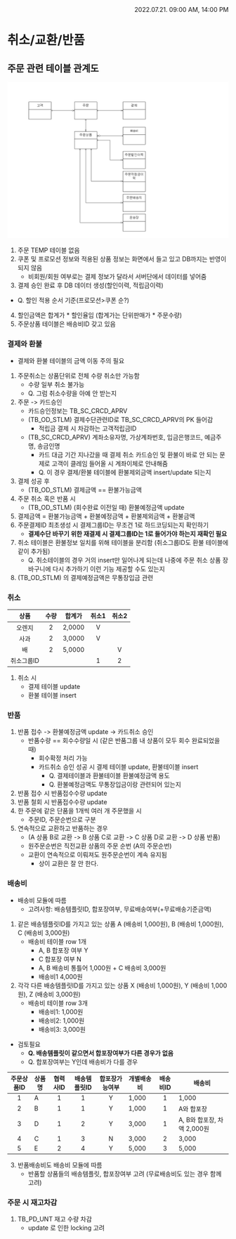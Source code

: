 <div style="text-align: right"> 2022.07.21. 09:00 AM, 14:00 PM </div>


# 취소/교환/반품

## 주문 관련 테이블 관계도
![image](../../source/imgs/ord-erd2.bmp)

1. 주문 TEMP 테이블 없음
2. 쿠폰 및 프로모션 정보와 적용된 상품 정보는 화면에서 들고 있고 DB까지는 반영이 되지 않음
    - 비회원/회원 여부로는 결제 정보가 달라서 서버단에서 데이터를 넣어줌
3. 결제 승인 완료 후 DB 데이터 생성(할인이력, 적립금이력)
* Q. 할인 적용 순서 기준(프로모션>쿠폰 순?)
4. 할인금액은 합계가 * 할인율임 (합계가는 단위판매가 * 주문수량)
5. 주문상품 테이블은 배송비ID 갖고 있음

### 결제와 환불
* 결제와 환불 테이블의 금액 이동 주의 필요
1. 주문취소는 상품단위로 전체 수량 취소만 가능함
    - 수량 일부 취소 불가능
    - Q. 그럼 취소수량을 아예 안 받는지
2. 주문 -> 카드승인
    - 카드승인정보는 TB_SC_CRCD_APRV
    - (TB_OD_STLM) 결제수단관련ID로 TB_SC_CRCD_APRV의 PK 들어감
        - 적립금 결제 시 차감하는 고객적립금ID
    - (TB_SC_CRCD_APRV) 계좌소유자명, 가상계좌번호, 입금은행코드, 예금주명, 송금인명
        - 카드 대금 기간 지나갔을 때 결제 취소 카드승인 및 환불이 바로 안 되는 문제로 고객이 클레임 들어올 시 계좌이체로 안내해줌
        - Q. 이 경우 결제/환불 테이블에 환불제외금액 insert/update 되는지
3. 결제 성공 후
    - (TB_OD_STLM) 결제금액 == 환불가능금액
4. 주문 취소 혹은 반품 시
    - (TB_OD_STLM) (회수완료 이전일 때) 환불예정금액 update
5. 결제금액 = 환불가능금액 + 환불예정금액 + 환불제외금액 + 환불금액
6. 주문결제ID 최초생성 시 결제그룹ID는 무조건 1로 하드코딩되는지 확인하기
    - **결제수단 바꾸기 위한 재결제 시 결제그룹ID는 1로 들어가야 하는지 재확인 필요**
7. 취소 테이블은 환불정보 일치를 위해 테이블을 분리함 (취소그룹ID도 환불 테이블에 같이 추가됨)
    - Q. 취소테이블의 경우 거의 insert만 일어나게 되는데 나중에 주문 취소 상품 장바구니에 다시 추가하기 이런 기능 제공할 수도 있는지
8. (TB_OD_STLM) 의 결제예정금액은 무통장입금 관련

### 취소
|상품|수량|합계가|취소1|취소2|
|:---:|:---:|:---:|:---:|:---:|
|오렌지|2|2,0000|V|||
|사과|2|3,0000|V||
|배|2|5,0000||V|
|취소그룹ID|||1|2|
1. 취소 시
    - 결제 테이블 update
    - 환불 테이블 insert

### 반품
1. 반품 접수 -> 환불예정금액 update -> 카드취소 승인
    - 반품수량 == 회수수량일 시 (같은 반품그룹 내 상품이 모두 회수 완료되었을 때)
        - 회수확정 처리 가능
        - 카드취소 승인 성공 시 결제 테이블 update, 환불테이블 insert
            - Q. 결제테이블과 환불테이블 환불예정금액 용도
            - Q. 환불예정금액도 무통장입금이랑 관련되어 있는지
2. 반품 접수 시 반품접수수량 update
3. 반품 철회 시 반품접수수량 update
4. 한 주문에 같은 단품을 1개씩 여러 개 주문했을 시
    - 주문ID, 주문순번으로 구분
5. 연속적으로 교환하고 반품하는 경우
    - (A 상품 B로 교환 -> B 상품 C로 교환 -> C 상품 D로 교환 -> D 상품 반품)
    - 원주문순번은 직전교환 상품의 주문 순번 (A의 주문순번)
    - 교환이 연속적으로 이뤄져도 원주문순번이 계속 유지됨
        * 상이 교환은 잘 안 한다.

### 배송비
* 배송비 모듈에 따름
    - 고려사항: 배송템플릿ID, 합포장여부, 무료배송여부(+무료배송기준금액)
1. 같은 배송템플릿ID를 가지고 있는 상품 A (배송비 1,000원), B (배송비 1,000원), C (배송비 3,000원)
    - 배송비 테이블 row 1개
        - A, B 합포장 여부 Y
        - C 합포장 여부 N
        - A, B 배송비 통틀어 1,000원 + C 배송비 3,000원
        - 배송비1 4,000원
2. 각각 다른 배송템플릿ID를 가지고 있는 상품 X (배송비 1,000원), Y (배송비 1,000원), Z (배송비 3,000원)
    - 배송비 테이블 row 3개
        - 배송비1: 1,000원
        - 배송비2: 1,000원
        - 배송비3: 3,000원

* 검토필요
    - **Q. 배송템플릿이 같으면서 합포장여부가 다른 경우가 없음**
    - Q. 합포장여부는 Y인데 배송비가 다를 경우

|주문상품ID|상품명|협력사ID|배송템플릿ID|합포장가능여부|개별배송비   |배송비ID|배송비|
|:-------:|------|:-----:|:---------:|:-----------:|------------|:-----:|-------|
|1        |A     |1      |1          |Y            |1,000       |1      |1,000  |
|2        |B     |1      |1          |Y            |1,000       |1      |A와 합포장|
|3        |D     |1      |2          |Y            |3,000       |1      |A, B와 합포장, 차액 2,000원|
|4        |C     |1      |3          |N            |3,000       |2      |3,000  |
|5        |E     |2      |4          |Y            |5,000       |3      |5,000  |

3. 반품배송비도 배송비 모듈에 따름
    - 반품할 상품들의 배송템플릿, 합포장여부 고려 (무료배송비도 있는 경우 함께 고려)

### 주문 시 재고차감
1. TB_PD_UNT 재고 수량 차감
    - update 로 인한 locking 고려